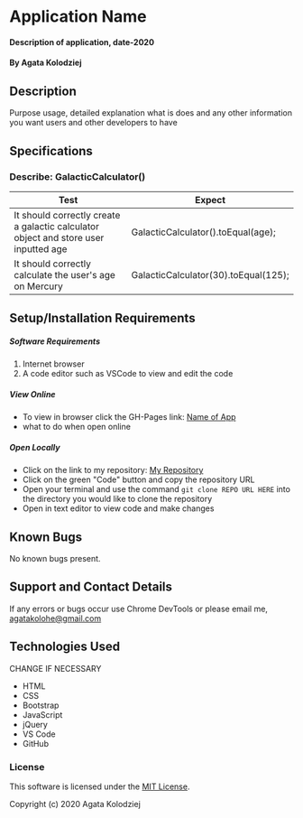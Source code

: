 # Application Name

#### Description of application, date-2020

#### By Agata Kolodziej

## Description

Purpose usage, detailed explanation what is does and any other information you want users and other developers to have

## Specifications

### Describe: GalacticCalculator()

| Test | Expect |
| ---- | ------ |
| It should correctly create a galactic calculator object and store user inputted age | GalacticCalculator().toEqual(age); |
| It should correctly calculate the user's age on Mercury| GalacticCalculator(30).toEqual(125); |



## Setup/Installation Requirements

##### Software Requirements

1. Internet browser
2. A code editor such as VSCode to view and edit the code

##### View Online

- To view in browser click the GH-Pages link: [Name of App](URL)
- what to do when open online

##### Open Locally

- Click on the link to my repository: [My Repository](URL)
- Click on the green "Code" button and copy the repository URL
- Open your terminal and use the command `git clone REPO URL HERE` into the directory you would like to clone the repository
- Open in text editor to view code and make changes

## Known Bugs

No known bugs present.

## Support and Contact Details

If any errors or bugs occur use Chrome DevTools or please email me, <agatakolohe@gmail.com>

## Technologies Used

CHANGE IF NECESSARY

- HTML
- CSS
- Bootstrap
- JavaScript
- jQuery
- VS Code
- GitHub

### License

This software is licensed under the [MIT License](https://choosealicense.com/licenses/mit/).

Copyright (c) 2020 Agata Kolodziej
